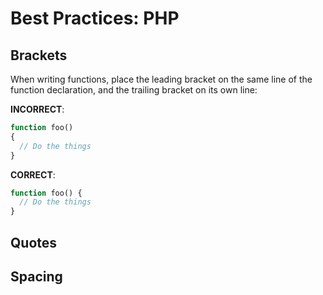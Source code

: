 # Best Practices: PHP

## Brackets
When writing functions, place the leading bracket on the same line of the function declaration, and the trailing bracket on its own line:

__INCORRECT__:
```php
function foo()
{
  // Do the things
}
```

__CORRECT__:
```php
function foo() {
  // Do the things
}
```

## Quotes
## Spacing
